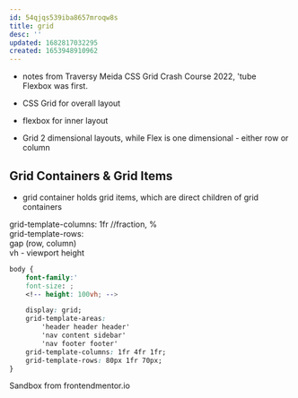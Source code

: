 ```yaml
---
id: 54qjqs539iba8657mroqw8s
title: grid
desc: ''
updated: 1682817032295
created: 1653948910962
---
```

- notes from Traversy Meida CSS Grid Crash Course 2022, 'tube  
Flexbox was first. 

- CSS Grid for overall layout 
- flexbox for inner layout

- Grid 2 dimensional layouts, while Flex is one dimensional - either row or column

## Grid Containers & Grid Items
- grid container holds grid items, which are direct children of grid containers

grid-template-columns: 1fr //fraction, %  
grid-template-rows:  
gap (row, column)  
vh - viewport height  

```css
body {
    font-family:'
    font-size: ;
    <!-- height: 100vh; -->

    display: grid;
    grid-template-areas:
        'header header header'
        'nav content sidebar'
        'nav footer footer'
    grid-template-columns: 1fr 4fr 1fr;
    grid-template-rows: 80px 1fr 70px;
}
```
Sandbox from frontendmentor.io
    
    
